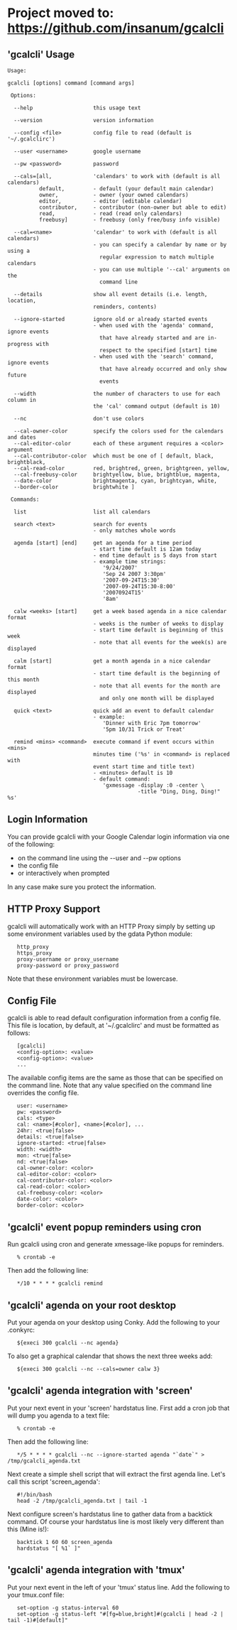 # Project moved to: https://github.com/insanum/gcalcli #


## 'gcalcli' Usage ##

```
Usage:

gcalcli [options] command [command args]

 Options:

  --help                   this usage text
  
  --version                version information

  --config <file>          config file to read (default is '~/.gcalclirc')

  --user <username>        google username

  --pw <password>          password

  --cals=[all,             'calendars' to work with (default is all calendars)
          default,         - default (your default main calendar)
          owner,           - owner (your owned calendars)
          editor,          - editor (editable calendar)
          contributor,     - contributor (non-owner but able to edit)
          read,            - read (read only calendars)
          freebusy]        - freebusy (only free/busy info visible)

  --cal=<name>             'calendar' to work with (default is all calendars)
                           - you can specify a calendar by name or by using a
                             regular expression to match multiple calendars
                           - you can use multiple '--cal' arguments on the
                             command line

  --details                show all event details (i.e. length, location,
                           reminders, contents)

  --ignore-started         ignore old or already started events
                           - when used with the 'agenda' command, ignore events
                             that have already started and are in-progress with
                             respect to the specified [start] time
                           - when used with the 'search' command, ignore events
                             that have already occurred and only show future
                             events

  --width                  the number of characters to use for each column in
                           the 'cal' command output (default is 10)

  --nc                     don't use colors

  --cal-owner-color        specify the colors used for the calendars and dates
  --cal-editor-color       each of these argument requires a <color> argument
  --cal-contributor-color  which must be one of [ default, black, brightblack,
  --cal-read-color         red, brightred, green, brightgreen, yellow,
  --cal-freebusy-color     brightyellow, blue, brightblue, magenta,
  --date-color             brightmagenta, cyan, brightcyan, white,
  --border-color           brightwhite ]

 Commands:

  list                     list all calendars

  search <text>            search for events
                           - only matches whole words

  agenda [start] [end]     get an agenda for a time period
                           - start time default is 12am today
                           - end time default is 5 days from start
                           - example time strings:
                              '9/24/2007'
                              'Sep 24 2007 3:30pm'
                              '2007-09-24T15:30'
                              '2007-09-24T15:30-8:00'
                              '20070924T15'
                              '8am'

  calw <weeks> [start]     get a week based agenda in a nice calendar format
                           - weeks is the number of weeks to display
                           - start time default is beginning of this week
                           - note that all events for the week(s) are displayed

  calm [start]             get a month agenda in a nice calendar format
                           - start time default is the beginning of this month
                           - note that all events for the month are displayed
                             and only one month will be displayed

  quick <text>             quick add an event to default calendar
                           - example:
                              'Dinner with Eric 7pm tomorrow'
                              '5pm 10/31 Trick or Treat'

  remind <mins> <command>  execute command if event occurs within <mins>
                           minutes time ('%s' in <command> is replaced with
                           event start time and title text)
                           - <minutes> default is 10
                           - default command:
                              'gxmessage -display :0 -center \
                                         -title "Ding, Ding, Ding!" %s'
```

## Login Information ##

You can provide gcalcli with your Google Calendar login information via one of the following:

  * on the command line using the --user and --pw options
  * the config file
  * or interactively when prompted

In any case make sure you protect the information.

## HTTP Proxy Support ##

gcalcli will automatically work with an HTTP Proxy simply by setting up some environment variables used by the gdata Python module:
```
   http_proxy
   https_proxy
   proxy-username or proxy_username
   proxy-password or proxy_password
```
Note that these environment variables must be lowercase.

## Config File ##

gcalcli is able to read default configuration information from a config file.  This file is location, by default, at '~/.gcalclirc' and must be formatted as follows:
```
   [gcalcli]
   <config-option>: <value>
   <config-option>: <value>
   ...
```
The available config items are the same as those that can be specified on the command line.  Note that any value specified on the command line overrides the config file.
```
   user: <username>
   pw: <password>
   cals: <type>
   cal: <name>[#color], <name>[#color], ...
   24hr: <true|false>
   details: <true|false>
   ignore-started: <true|false>
   width: <width>
   mon: <true|false>
   nd: <true|false>
   cal-owner-color: <color>
   cal-editor-color: <color>
   cal-contributor-color: <color>
   cal-read-color: <color>
   cal-freebusy-color: <color>
   date-color: <color>
   border-color: <color>
```

## 'gcalcli' event popup reminders using cron ##

Run gcalcli using cron and generate xmessage-like popups for reminders.
```
   % crontab -e
```
Then add the following line:
```
   */10 * * * * gcalcli remind
```

## 'gcalcli' agenda on your root desktop ##

Put your agenda on your desktop using Conky.  Add the following to your .conkyrc:
```
   ${execi 300 gcalcli --nc agenda}
```
To also get a graphical calendar that shows the next three weeks add:
```
   ${execi 300 gcalcli --nc --cals=owner calw 3}
```

## 'gcalcli' agenda integration with 'screen' ##

Put your next event in your 'screen' hardstatus line.  First add a cron job that will dump you agenda to a text file:
```
   % crontab -e
```
Then add the following line:
```
   */5 * * * * gcalcli --nc --ignore-started agenda "`date`" > /tmp/gcalcli_agenda.txt
```
Next create a simple shell script that will extract the first agenda line.  Let's call this script 'screen\_agenda':
```
   #!/bin/bash
   head -2 /tmp/gcalcli_agenda.txt | tail -1
```
Next configure screen's hardstatus line to gather data from a backtick command.  Of course your hardstatus line is most likely very different than this (Mine is!):
```
   backtick 1 60 60 screen_agenda
   hardstatus "[ %1` ]"
```

## 'gcalcli' agenda integration with 'tmux' ##

Put your next event in the left of your 'tmux' status line.  Add the following to your tmux.conf file:
```
   set-option -g status-interval 60
   set-option -g status-left "#[fg=blue,bright]#(gcalcli | head -2 | tail -1)#[default]"
```